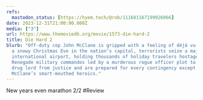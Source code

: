 ```yaml
---
refs:
  mastodon_status: [https://hyem.tech/@rob/111681167199926066]
date: 2023-12-31T21:00:00.000Z
media: ["3"]
url: https://www.themoviedb.org/movie/1573-die-hard-2
title: Die Hard 2
blurb: "Off-duty cop John McClane is gripped with a feeling of déjà vu when, on
  a snowy Christmas Eve in the nation’s capital, terrorists seize a major
  international airport, holding thousands of holiday travelers hostage.
  Renegade military commandos led by a murderous rogue officer plot to rescue a
  drug lord from justice and are prepared for every contingency except one:
  McClane’s smart-mouthed heroics."
---
```


New years even marathon 2/2 #Review
